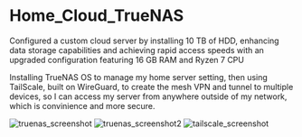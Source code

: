 # Home_Cloud_TrueNAS

Configured a custom cloud server by installing 10 TB of HDD, enhancing data storage capabilities and achieving rapid access speeds with an upgraded configuration featuring 16 GB RAM and Ryzen 7 CPU

Installing TrueNAS OS to manage my home server setting, then using TailScale, built on WireGuard, to create the mesh VPN and tunnel to multiple devices, so I can access my server from anywhere outside of my network, which is convinience and more secure.

![truenas_screenshot](https://github.com/user-attachments/assets/37e2fbe6-adf2-4a17-825a-0a517236eaaf)
![truenas_screenshot2](https://github.com/user-attachments/assets/b40ea219-b424-49d7-be82-3e8d4e2354cf)
![tailscale_screenshot](https://github.com/user-attachments/assets/b300143a-a314-4042-ae88-ecea0a0edb42)
